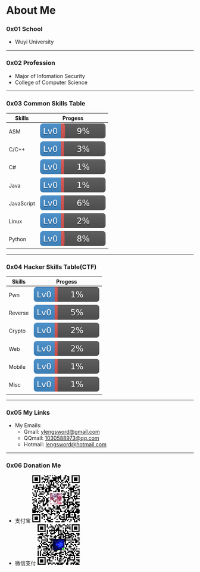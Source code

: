 # About Me

### 0x01 **School**

- Wuyi University

------
### 0x02 **Profession**

- Major of Infomation Security
- College of Computer Science

------
### 0x03 **Common Skills Table**

| Skills    | Progess   |
|-----------|-----------|
| ASM       | ![9%](../img/9.svg) |
| C/C++     | ![3%](../img/3.svg)   |
| C#        | ![1%](../img/1.svg)   |
| Java      | ![1%](../img/1.svg)   |
| JavaScript| ![6%](../img/6.svg)   |
| Linux     | ![2%](../img/2.svg)   |
| Python    | ![8%](../img/8.svg)   |   


------
### 0x04 **Hacker Skills Table(CTF)**

| Skills    | Progess   |
|-----------|-----------|
| Pwn       | ![1%](../img/1.svg)   |
| Reverse   | ![5%](../img/5.svg)   |
| Crypto    | ![2%](../img/2.svg)   |
| Web       | ![2%](../img/2.svg)   |
| Mobile    | ![1%](../img/1.svg)   |
| Misc      | ![1%](../img/1.svg)   |


------
### 0x05 **My Links**

- My Emails:
    - Gmail: ylengsword@gmail.com
    - QQmail: 1030588973@qq.com
    - Hotmail: lengsword@hotmail.com

------
### 0x06 **Donation Me**

- 支付宝
![Alipay](../img/alipay.jpg)
- 微信支付
![WeChat Pay](../img/wechatpay.png)
